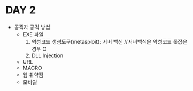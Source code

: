 # DAY 2

* 공격자 공격 방법
  - EXE 파일
    1. 악성코드 생성도구(metasploit): 서버 백신 //서버백식은 악성코드 못잡은 경우 O
    2. DLL Injection
  - URL
  - MACRO
  - 웹 취약점
  - 모바일
